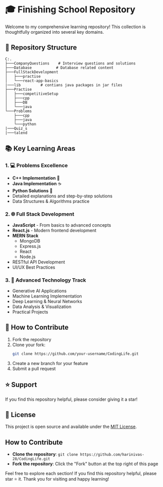 # 🎓 Finishing School Repository

Welcome to my comprehensive learning repository! This collection is thoughtfully organized into several key domains.

## 📁 Repository Structure
```
C:.
├───CompanyQuestions    # Interview questions and solutions
├───Database           # Database related content
├───FullStackDevelopment
│   ├───practise
│   └───react-app-basics
|───lib         # contians java packages in jar files
├───Practise
│   ├───competitiveSetup
│   ├───cpp
│   ├───DB
│   └───java
└───Problems
    ├───cpp
    ├───java
    └───python
|───Quiz_s
|───talend
```

## 📚 Key Learning Areas

### 1. 💻 Problems Excellence
- **C++ Implementation** 🔧
- **Java Implementation** ☕
- **Python Solutions** 🐍
- Detailed explanations and step-by-step solutions
- Data Structures & Algorithms practice

### 2. 🌐 Full Stack Development
- **JavaScript** - From basics to advanced concepts
- **React.js** - Modern frontend development
- **MERN Stack**
  - MongoDB
  - Express.js
  - React
  - Node.js
- RESTful API Development
- UI/UX Best Practices

### 3. 🤖 Advanced Technology Track
- Generative AI Applications
- Machine Learning Implementation
- Deep Learning & Neural Networks
- Data Analysis & Visualization
- Practical Projects

## 🤝 How to Contribute

1. Fork the repository
2. Clone your fork:
   ```bash
   git clone https://github.com/your-username/CodingLife.git
   ```
3. Create a new branch for your feature
4. Submit a pull request

## ⭐ Support
If you find this repository helpful, please consider giving it a star!

## 📝 License
This project is open source and available under the [MIT License](LICENSE).

## How to Contribute

- **Clone the repository**: `git clone https://github.com/harinivas-28/CodingLife.git`
- **Fork the repository**: Click the "Fork" button at the top right of this page

Feel free to explore each section! If you find this repository helpful, please star ⭐ it. Thank you for visiting and happy learning!
